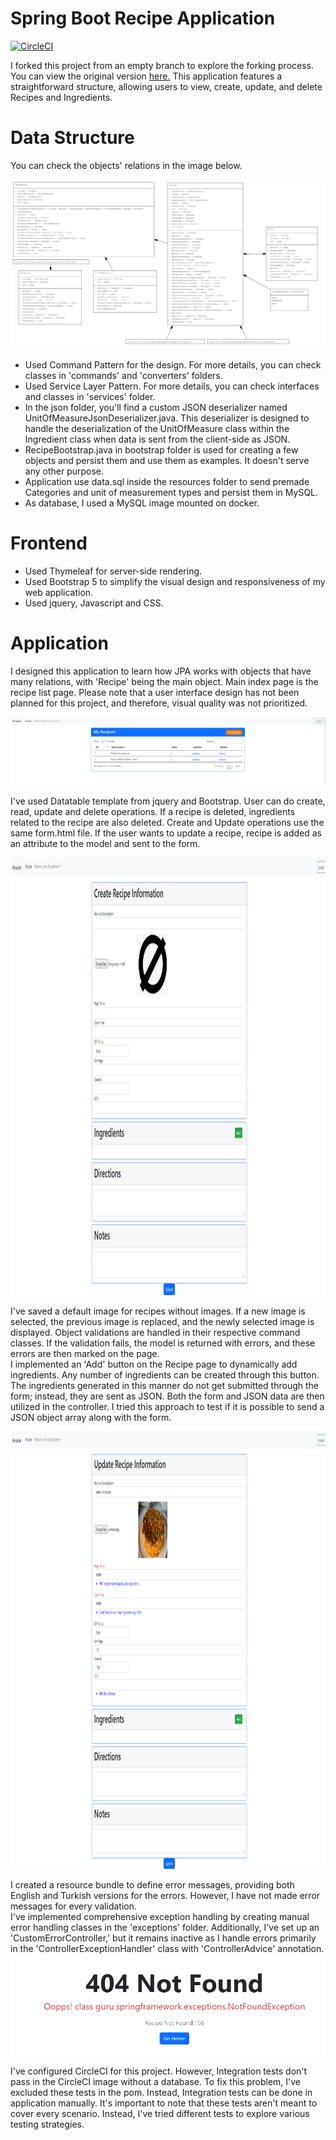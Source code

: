 # Spring Boot Recipe Application

[![CircleCI](https://circleci.com/gh/bbmenevse/spring5-recipe-app.svg?style=svg)](https://circleci.com/gh/bbmenevse/spring5-recipe-app)

I forked this project from an empty branch to explore the forking process. You can view the original version [here.](https://github.com/springframeworkguru/spring5-recipe-app)
This application features a straightforward structure, allowing users to view, create, update, and delete Recipes and Ingredients.

# Data Structure

You can check the objects' relations in the image below.

![Data Structure Image](src/main/resources/static/images/recipe_structure.png)

- Used Command Pattern for the design. For more details, you can check classes in 'commands' and 'converters' folders. 
- Used Service Layer Pattern. For more details, you can check interfaces and classes in 'services' folder. 
- In the json folder, you'll find a custom JSON deserializer named UnitOfMeasureJsonDeserializer.java. This deserializer is designed to handle the deserialization of the UnitOfMeasure class within the Ingredient class when data is sent from the client-side as JSON.
- RecipeBootstrap.java in bootstrap folder is used for creating a few objects and persist them and use them as examples. It doesn't serve any other purpose.
- Application use data.sql inside the resources folder to send premade Categories and unit of measurement types and persist them in MySQL.
- As database, I used a MySQL image mounted on docker.

# Frontend

- Used Thymeleaf for server-side rendering.
- Used Bootstrap 5 to simplify the visual design and responsiveness of my web application.  
- Used jquery, Javascript and CSS.

# Application

I designed this application to learn how JPA works with objects that have many relations, with 'Recipe' being the main object. Main index page is the recipe list page. Please note that a user interface design has not been planned for this project, and therefore, visual quality was not prioritized.

![Recipe View Page](src/main/resources/static/images/recipe_page.png)

I've used Datatable template from jquery and Bootstrap. User can do create, read, update and delete operations. If a recipe is deleted, ingredients related to the recipe are also deleted. Create and Update operations use the same form.html file. If the user wants to update a recipe, recipe is added as an attribute to the model and sent to the form.

<img src="src/main/resources/static/images/recipe_create.png" alt="Recipe Create Page" height="700" />

I've saved a default image for recipes without images. If a new image is selected, the previous image is replaced, and the newly selected image is displayed. Object validations are handled in their respective command classes. If the validation fails, the model is returned with errors, and these errors are then marked on the page.   
I implemented an 'Add' button on the Recipe page to dynamically add ingredients. Any number of ingredients can be created through this button. The ingredients generated in this manner do not get submitted through the form; instead, they are sent as JSON. Both the form and JSON data are then utilized in the controller. I tried this approach to test if it is possible to send a JSON object array along with the form.

<img src="src/main/resources/static/images/recipe_update.png" alt="Recipe Update Page" height="700" />

I created a resource bundle to define error messages, providing both English and Turkish versions for the errors. However, I have not made error messages for every validation.  
I've implemented comprehensive exception handling by creating manual error handling classes in the 'exceptions' folder. Additionally, I've set up an 'CustomErrorController,' but it remains inactive as I handle errors primarily in the 'ControllerExceptionHandler' class with 'ControllerAdvice' annotation.
![Recipe View Page](src/main/resources/static/images/error_handling.png)

I've configured CircleCI for this project. However, Integration tests don't pass in the CircleCI image without a database. To fix this problem, I've excluded these tests in the pom. Instead, Integration tests can be done in application manually. It's important to note that these tests aren't meant to cover every scenario. Instead, I've tried different tests to explore various testing strategies.
